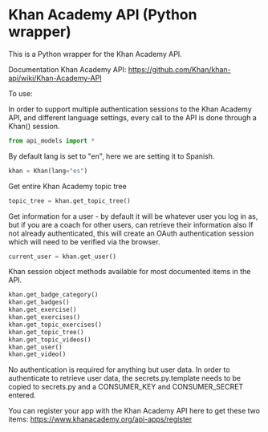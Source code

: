 Khan Academy API (Python wrapper)
=========

This is a Python wrapper for the Khan Academy API.

Documentation
Khan Academy API: https://github.com/Khan/khan-api/wiki/Khan-Academy-API

To use:

In order to support multiple authentication sessions to the Khan Academy API, and different language settings, every call to the API is done through a Khan() session.

```python
from api_models import *
```
By default lang is set to "en", here we are setting it to Spanish.
```python
khan = Khan(lang="es")
```
Get entire Khan Academy topic tree
```python
topic_tree = khan.get_topic_tree()
```
Get information for a user - by default it will be whatever user you log in as, but if you are a coach for other users, can retrieve their information also
If not already authenticated, this will create an OAuth authentication session which will need to be verified via the browser.
```python
current_user = khan.get_user()
```

Khan session object methods available for most documented items in the API.

```python 
khan.get_badge_category()
khan.get_badges()
khan.get_exercise()
khan.get_exercises()
khan.get_topic_exercises()
khan.get_topic_tree()
khan.get_topic_videos()
khan.get_user()
khan.get_video()
```

No authentication is required for anything but user data. In order to authenticate to retrieve user data, the secrets.py.template needs to be copied to secrets.py and a CONSUMER_KEY and CONSUMER_SECRET entered.

You can register your app with the Khan Academy API here to get these two items:
https://www.khanacademy.org/api-apps/register